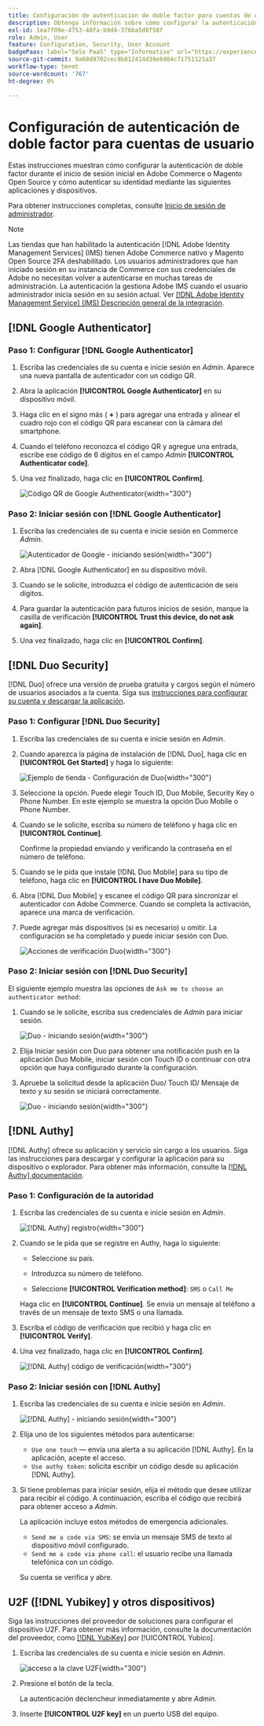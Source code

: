 ```yaml
---
title: Configuración de autenticación de doble factor para cuentas de usuario
description: Obtenga información sobre cómo configurar la autenticación de doble factor durante el inicio de sesión inicial del administrador y autenticar su identidad mediante una aplicación de dispositivo compatible.
exl-id: 1ea7f09e-4753-40fa-b9d4-376ba5d8f58f
role: Admin, User
feature: Configuration, Security, User Account
badgePaas: label="Solo PaaS" type="Informative" url="https://experienceleague.adobe.com/en/docs/commerce/user-guides/product-solutions" tooltip="Se aplica solo a proyectos de Adobe Commerce en la nube (infraestructura PaaS administrada por Adobe) y a proyectos locales."
source-git-commit: 9a68d9702cec9b812414d39e8d04c71751121a37
workflow-type: tm+mt
source-wordcount: '767'
ht-degree: 0%

---
```


# Configuración de autenticación de doble factor para cuentas de usuario

Estas instrucciones muestran cómo configurar la autenticación de doble factor durante el inicio de sesión inicial en Adobe Commerce o Magento Open Source y cómo autenticar su identidad mediante las siguientes aplicaciones y dispositivos.

Para obtener instrucciones completas, consulte [Inicio de sesión de administrador](../getting-started/admin-signin.md).

>[!NOTE]
>
>Las tiendas que han habilitado la autenticación [!DNL Adobe Identity Management Services] (IMS) tienen Adobe Commerce nativo y Magento Open Source 2FA deshabilitado. Los usuarios administradores que han iniciado sesión en su instancia de Commerce con sus credenciales de Adobe no necesitan volver a autenticarse en muchas tareas de administración. La autenticación la gestiona Adobe IMS cuando el usuario administrador inicia sesión en su sesión actual. Ver [[!DNL Adobe Identity Management Service] (IMS) Descripción general de la integración](../getting-started/adobe-ims-integration-overview.md).

## [!DNL Google Authenticator]

### Paso 1: Configurar [!DNL Google Authenticator]

1. Escriba las credenciales de su cuenta e inicie sesión en _Admin_. Aparece una nueva pantalla de autenticador con un código QR.

1. Abra la aplicación **[!UICONTROL Google Authenticator]** en su dispositivo móvil.

1. Haga clic en el signo más ( **+** ) para agregar una entrada y alinear el cuadro rojo con el código QR para escanear con la cámara del smartphone.

1. Cuando el teléfono reconozca el código QR y agregue una entrada, escribe ese código de 6 dígitos en el campo _Admin_ **[!UICONTROL Authenticator code]**.

1. Una vez finalizado, haga clic en **[!UICONTROL Confirm]**.

   ![Código QR de Google Authenticator](./assets/storefront-2fa-google-qrcode.png){width="300"}

### Paso 2: Iniciar sesión con [!DNL Google Authenticator]

1. Escriba las credenciales de su cuenta e inicie sesión en Commerce _Admin_.

   ![Autenticador de Google - iniciando sesión](./assets/storefront-2fa-google-code.png){width="300"}

1. Abra [!DNL Google Authenticator] en su dispositivo móvil.

1. Cuando se le solicite, introduzca el código de autenticación de seis dígitos.

1. Para guardar la autenticación para futuros inicios de sesión, marque la casilla de verificación **[!UICONTROL Trust this device, do not ask again]**.

1. Una vez finalizado, haga clic en **[!UICONTROL Confirm]**.

## [!DNL Duo Security]

[!DNL Duo] ofrece una versión de prueba gratuita y cargos según el número de usuarios asociados a la cuenta. Siga sus [instrucciones para configurar su cuenta y descargar la aplicación](https://duo.com/product/multi-factor-authentication-mfa/duo-mobile-app).

### Paso 1: Configurar [!DNL Duo Security]

1. Escriba las credenciales de su cuenta e inicie sesión en _Admin_.

1. Cuando aparezca la página de instalación de [!DNL Duo], haga clic en **[!UICONTROL Get Started]** y haga lo siguiente:

   ![Ejemplo de tienda - Configuración de Duo](./assets/storefront-2fa-duo-setup-options.png){width="300"}

1. Seleccione la opción. Puede elegir Touch ID, Duo Mobile, Security Key o Phone Number. En este ejemplo se muestra la opción Duo Mobile o Phone Number.

1. Cuando se le solicite, escriba su número de teléfono y haga clic en **[!UICONTROL Continue]**.

   Confirme la propiedad enviando y verificando la contraseña en el número de teléfono.

1. Cuando se le pida que instale [!DNL Duo Mobile] para su tipo de teléfono, haga clic en **[!UICONTROL I have Duo Mobile]**.

1. Abra [!DNL Duo Mobile] y escanee el código QR para sincronizar el autenticador con Adobe Commerce. Cuando se completa la activación, aparece una marca de verificación.

1. Puede agregar más dispositivos (si es necesario) u omitir. La configuración se ha completado y puede iniciar sesión con Duo.

   ![Acciones de verificación Duo](./assets/storefront-2fa-duo-setup-complete.png){width="300"}

### Paso 2: Iniciar sesión con [!DNL Duo Security]

El siguiente ejemplo muestra las opciones de `Ask me to choose an authenticator method`:

1. Cuando se le solicite, escriba sus credenciales de _Admin_ para iniciar sesión.

   ![Duo - iniciando sesión](./assets/storefront-2fa-duo-auth.png){width="300"}

1. Elija Iniciar sesión con Duo para obtener una notificación push en la aplicación Duo Mobile, iniciar sesión con Touch ID o continuar con otra opción que haya configurado durante la configuración.

1. Apruebe la solicitud desde la aplicación Duo/ Touch ID/ Mensaje de texto y su sesión se iniciará correctamente.

   ![Duo - iniciando sesión](./assets/storefront-2fa-duo-success.png){width="300"}

## [!DNL Authy]

[!DNL Authy] ofrece su aplicación y servicio sin cargo a los usuarios. Siga las instrucciones para descargar y configurar la aplicación para su dispositivo o explorador. Para obtener más información, consulte la [[!DNL Authy] documentación](https://authy.com/features/setup/).

### Paso 1: Configuración de la autoridad

1. Escriba las credenciales de su cuenta e inicie sesión en _Admin_.

   ![[!DNL Authy] registro](./assets/storefront-2fa-authy-auth.png){width="300"}

1. Cuando se le pida que se registre en Authy, haga lo siguiente:

   - Seleccione su país.

   - Introduzca su número de teléfono.

   - Seleccione **[!UICONTROL Verification method]**: `SMS` o `Call Me`

   Haga clic en **[!UICONTROL Continue]**. Se envía un mensaje al teléfono a través de un mensaje de texto SMS o una llamada.

1. Escriba el código de verificación que recibió y haga clic en **[!UICONTROL Verify]**.

1. Una vez finalizado, haga clic en **[!UICONTROL Confirm]**.

   ![[!DNL Authy] código de verificación](./assets/storefront-2fa-authy-verify.png){width="300"}

### Paso 2: Iniciar sesión con [!DNL Authy]

1. Escriba las credenciales de su cuenta e inicie sesión en _Admin_.

   ![[!DNL Authy] - iniciando sesión](./assets/storefront-2fa-authy-access.png){width="300"}

1. Elija uno de los siguientes métodos para autenticarse:

   - `Use one touch` — envía una alerta a su aplicación [!DNL Authy]. En la aplicación, acepte el acceso.
   - `Use authy token`: solicita escribir un código desde su aplicación [!DNL Authy].

1. Si tiene problemas para iniciar sesión, elija el método que desee utilizar para recibir el código. A continuación, escriba el código que recibirá para obtener acceso a _Admin_.

   La aplicación incluye estos métodos de emergencia adicionales.

   - `Send me a code via SMS`: se envía un mensaje SMS de texto al dispositivo móvil configurado.
   - `Send me a code via phone call`: el usuario recibe una llamada telefónica con un código.

   Su cuenta se verifica y abre.

## U2F ([!DNL Yubikey] y otros dispositivos)

Siga las instrucciones del proveedor de soluciones para configurar el dispositivo U2F. Para obtener más información, consulte la documentación del proveedor, como [[!DNL YubiKey]](https://support.yubico.com/hc/en-us/articles/360013790339-Getting-Started-with-Your-YubiKey) por [!UICONTROL Yubico].

1. Escriba las credenciales de su cuenta e inicie sesión en _Admin_.

   ![acceso a la clave U2F](./assets/storefront-2fa-u2f.png){width="300"}

1. Presione el botón de la tecla.

   La autenticación déclencheur inmediatamente y abre _Admin_.

1. Inserte **[!UICONTROL U2F key]** en un puerto USB del equipo.
